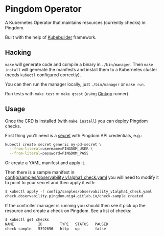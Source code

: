 # Pingdom Operator

A Kubernetes Operator that maintains resources (currently checks) in Pingdom.

Built with the help of [Kubebuilder](https://github.com/kubernetes-sigs/kubebuilder)
framework.

## Hacking

`make` will generate code and compile a binary in `./bin/manager`. Then
`make install` will generate the manifests and install them to a Kubernetes
cluster (needs `kubectl` configured correctly).

You can then run the manager locally, just `./bin/manager` or `make run`.

Run tests with `make test` or `make gtest` (using
[Ginkgo](http://onsi.github.io/ginkgo/) runner).

## Usage

Once the CRD is installed (with `make install`) you can deploy Pingdom checks.

First thing you'll need is a
[secret](https://kubernetes.io/docs/concepts/configuration/secret/) with
Pingdom API credentials, e.g.:

``` sh
kubectl create secret generic my-pd-secret \
  --from-literal=username=PINGDOM_USER \
  --from-literal=password=PINGDOM_PASS
```

Or create a YAML manifest and apply it.

Then there is a sample manifest in
[config/samples/observability_v1alpha1_check.yaml](config/samples/observability_v1alpha1_check.yaml)
you will need to modify it to point to your secret and then apply it with:

``` sh
$ kubectl apply -f config/samples/observability_v1alpha1_check.yaml
check.observability.pingdom.mig4.gitlab.io/check-sample created
```

If the controller manager is running you should then see it pick up the
resource and create a check on Pingdom. See a list of checks:

``` sh
$ kubectl get checks
NAME           ID        TYPE   STATUS   PAUSED
check-sample   5392656   http   up       false
```
